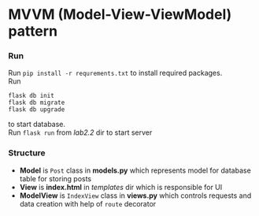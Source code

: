# MVVM (Model-View-ViewModel) pattern

### Run
Run `pip install -r requrements.txt` to install required packages.<br>
Run
```
flask db init
flask db migrate
flask db upgrade
```
to start database.<br>
Run `flask run` from *lab2.2* dir to start server

### Structure
- **Model** is `Post` class in **models.py** which represents model for database table for storing posts
- **View** is **index.html** in *templates* dir which is responsible for UI
- **ModelView** is `IndexView` class in **views.py** which controls requests and data creation with help of `route` decorator